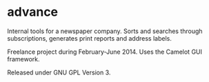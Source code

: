 advance
=======

Internal tools for a newspaper company. Sorts and searches through subscriptions, generates print reports and address labels.

Freelance project during February-June 2014. Uses the Camelot GUI framework.

Released under GNU GPL Version 3.